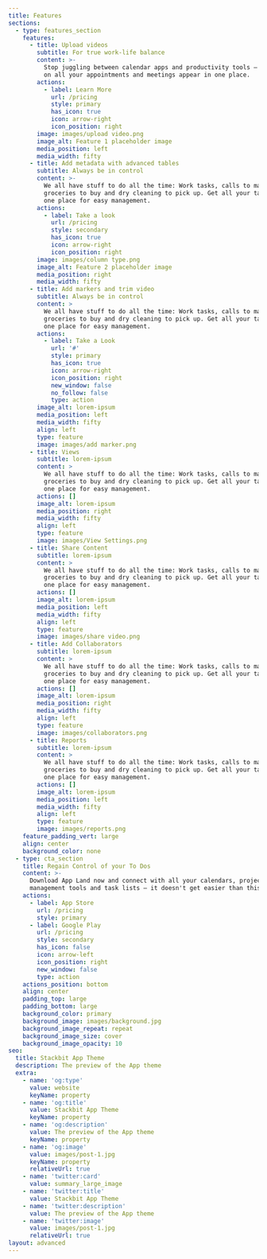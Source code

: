 ```yaml
---
title: Features
sections:
  - type: features_section
    features:
      - title: Upload videos
        subtitle: For true work-life balance
        content: >-
          Stop juggling between calendar apps and productivity tools — from now
          on all your appointments and meetings appear in one place.
        actions:
          - label: Learn More
            url: /pricing
            style: primary
            has_icon: true
            icon: arrow-right
            icon_position: right
        image: images/upload video.png
        image_alt: Feature 1 placeholder image
        media_position: left
        media_width: fifty
      - title: Add metadata with advanced tables
        subtitle: Always be in control
        content: >-
          We all have stuff to do all the time: Work tasks, calls to make,
          groceries to buy and dry cleaning to pick up. Get all your tasks in
          one place for easy management.
        actions:
          - label: Take a look
            url: /pricing
            style: secondary
            has_icon: true
            icon: arrow-right
            icon_position: right
        image: images/column type.png
        image_alt: Feature 2 placeholder image
        media_position: right
        media_width: fifty
      - title: Add markers and trim video
        subtitle: Always be in control
        content: >
          We all have stuff to do all the time: Work tasks, calls to make,
          groceries to buy and dry cleaning to pick up. Get all your tasks in
          one place for easy management.
        actions:
          - label: Take a Look
            url: '#'
            style: primary
            has_icon: true
            icon: arrow-right
            icon_position: right
            new_window: false
            no_follow: false
            type: action
        image_alt: lorem-ipsum
        media_position: left
        media_width: fifty
        align: left
        type: feature
        image: images/add marker.png
      - title: Views
        subtitle: lorem-ipsum
        content: >
          We all have stuff to do all the time: Work tasks, calls to make,
          groceries to buy and dry cleaning to pick up. Get all your tasks in
          one place for easy management.
        actions: []
        image_alt: lorem-ipsum
        media_position: right
        media_width: fifty
        align: left
        type: feature
        image: images/View Settings.png
      - title: Share Content
        subtitle: lorem-ipsum
        content: >
          We all have stuff to do all the time: Work tasks, calls to make,
          groceries to buy and dry cleaning to pick up. Get all your tasks in
          one place for easy management.
        actions: []
        image_alt: lorem-ipsum
        media_position: left
        media_width: fifty
        align: left
        type: feature
        image: images/share video.png
      - title: Add Collaborators
        subtitle: lorem-ipsum
        content: >
          We all have stuff to do all the time: Work tasks, calls to make,
          groceries to buy and dry cleaning to pick up. Get all your tasks in
          one place for easy management.
        actions: []
        image_alt: lorem-ipsum
        media_position: right
        media_width: fifty
        align: left
        type: feature
        image: images/collaborators.png
      - title: Reports
        subtitle: lorem-ipsum
        content: >
          We all have stuff to do all the time: Work tasks, calls to make,
          groceries to buy and dry cleaning to pick up. Get all your tasks in
          one place for easy management.
        actions: []
        image_alt: lorem-ipsum
        media_position: left
        media_width: fifty
        align: left
        type: feature
        image: images/reports.png
    feature_padding_vert: large
    align: center
    background_color: none
  - type: cta_section
    title: Regain Control of your To Dos
    content: >-
      Download App Land now and connect with all your calendars, project
      management tools and task lists — it doesn't get easier than this!
    actions:
      - label: App Store
        url: /pricing
        style: primary
      - label: Google Play
        url: /pricing
        style: secondary
        has_icon: false
        icon: arrow-left
        icon_position: right
        new_window: false
        type: action
    actions_position: bottom
    align: center
    padding_top: large
    padding_bottom: large
    background_color: primary
    background_image: images/background.jpg
    background_image_repeat: repeat
    background_image_size: cover
    background_image_opacity: 10
seo:
  title: Stackbit App Theme
  description: The preview of the App theme
  extra:
    - name: 'og:type'
      value: website
      keyName: property
    - name: 'og:title'
      value: Stackbit App Theme
      keyName: property
    - name: 'og:description'
      value: The preview of the App theme
      keyName: property
    - name: 'og:image'
      value: images/post-1.jpg
      keyName: property
      relativeUrl: true
    - name: 'twitter:card'
      value: summary_large_image
    - name: 'twitter:title'
      value: Stackbit App Theme
    - name: 'twitter:description'
      value: The preview of the App theme
    - name: 'twitter:image'
      value: images/post-1.jpg
      relativeUrl: true
layout: advanced
---
```

